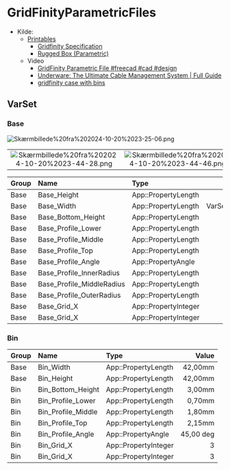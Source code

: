 # GridFinityParametricFiles

* Kilde:
  * [Printables]()
    * [Gridfinity Specification](https://www.printables.com/model/417152-gridfinity-specification "grizzie17")
    * [Rugged Box (Parametric)](https://www.printables.com/model/258431-rugged-box-parametric "Whity")
  * Video
    * [GridFinity Parametric File #freecad #cad #design](https://youtu.be/rAv9zGpiyvw "Adventures in creation")
    * [Underware: The Ultimate Cable Management System | Full Guide](https://youtu.be/0TT96b98YZY?list=PLFa9atYEuNhVEwJW1WDg2C_DJdGSHJGrQ "Hands On Katie")
    * [gridfinity case with bins](https://www.youtube.com/watch?v=hjQqcGHjv50 "Jason Brain")

## VarSet

### Base

![Skærmbillede%20fra%202024-10-20%2023-25-06.png](./Images/Skærmbillede%20fra%202024-10-20%2023-25-06.png)

|||
|:---:|:---:|
|![Skærmbillede%20fra%202024-10-20%2023-44-28.png](./Images/Skærmbillede%20fra%202024-10-20%2023-44-28.png)|![Skærmbillede%20fra%202024-10-20%2023-44-46.png](./Images/Skærmbillede%20fra%202024-10-20%2023-48-47.png)|

|Group|Name|Type|Value|
|:---|:---|:---|---:|
|Base|Base_Height|App::PropertyLength|42,00mm|
|Base|Base_Width|App::PropertyLength|VarSet.Base_Base_Height|
|Base|Base_Bottom_Height|App::PropertyLength|3,00mm|
|Base|Base_Profile_Lower|App::PropertyLength|0,70mm|
|Base|Base_Profile_Middle|App::PropertyLength|1,80mm|
|Base|Base_Profile_Top|App::PropertyLength|2,15mm|
|Base|Base_Profile_Angle|App::PropertyAngle|45,00 deg|
|Base|Base_Profile_InnerRadius|App::PropertyLength|1,15mm|
|Base|Base_Profile_MiddleRadius|App::PropertyLength|1,85mm|
|Base|Base_Profile_OuterRadius|App::PropertyLength|4,00mm|
|Base|Base_Grid_X|App::PropertyInteger|3|
|Base|Base_Grid_X|App::PropertyInteger| 3|

### Bin

|Group|Name|Type|Value|
|:---|:---|:---|---:|
|Base|Bin_Width|App::PropertyLength|42,00mm|
|Base|Bin_Height|App::PropertyLength|42,00mm|
|Bin|Bin_Bottom_Height|App::PropertyLength|3,00mm|
|Bin|Bin_Profile_Lower|App::PropertyLength|0,70mm|
|Bin|Bin_Profile_Middle|App::PropertyLength|1,80mm|
|Bin|Bin_Profile_Top|App::PropertyLength|2,15mm|
|Bin|Bin_Profile_Angle|App::PropertyAngle|45,00 deg|
|Bin|Bin_Grid_X|App::PropertyInteger|3|
|Bin|Bin_Grid_X|App::PropertyInteger| 3|

